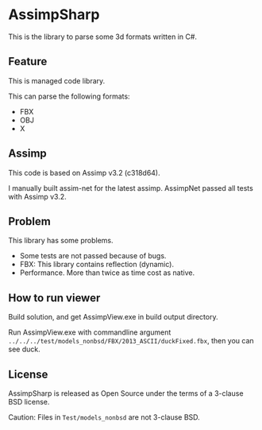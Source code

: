 # AssimpSharp

This is the library to parse some 3d formats written in C#.

## Feature

This is managed code library.

This can parse the following formats:

- FBX
- OBJ
- X

## Assimp
This code is based on Assimp v3.2 (c318d64).

I manually built assim-net for the latest assimp.
AssimpNet passed all tests with Assimp v3.2.

## Problem

This library has some problems.

- Some tests are not passed because of bugs.
- FBX: This library contains reflection (dynamic).
- Performance. More than twice as time cost as native.

## How to run viewer

Build solution, and get AssimpView.exe in build output directory.

Run AssimpView.exe with commandline argument `../../../test/models_nonbsd/FBX/2013_ASCII/duckFixed.fbx`,
then you can see duck.

## License

AssimpSharp is released as Open Source under the terms of a 3-clause BSD license.

Caution: Files in `Test/models_nonbsd` are not 3-clause BSD.



